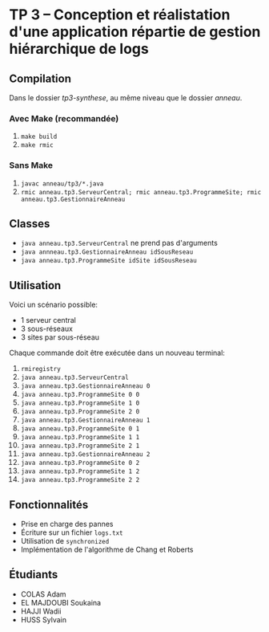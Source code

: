 # TP 3 – Conception et réalistation d'une application répartie de gestion hiérarchique de logs

## Compilation

Dans le dossier _tp3-synthese_, au même niveau que le dossier _anneau_.

### Avec Make (recommandée)

1. `make build`
2. `make rmic`

### Sans Make

1. `javac anneau/tp3/*.java`
2. `rmic anneau.tp3.ServeurCentral; rmic anneau.tp3.ProgrammeSite; rmic anneau.tp3.GestionnaireAnneau`

## Classes

- `java anneau.tp3.ServeurCentral` ne prend pas d'arguments
- `java annneau.tp3.GestionnaireAnneau idSousReseau`
- `java anneau.tp3.ProgrammeSite idSite idSousReseau`

## Utilisation

Voici un scénario possible:

- 1 serveur central
- 3 sous-réseaux
- 3 sites par sous-réseau

Chaque commande doit être exécutée dans un nouveau terminal:

1. `rmiregistry`
2. `java anneau.tp3.ServeurCentral`
3. `java anneau.tp3.GestionnaireAnneau 0`
4. `java anneau.tp3.ProgrammeSite 0 0`
5. `java anneau.tp3.ProgrammeSite 1 0`
6. `java anneau.tp3.ProgrammeSite 2 0`
7. `java anneau.tp3.GestionnaireAnneau 1`
8. `java anneau.tp3.ProgrammeSite 0 1`
9. `java anneau.tp3.ProgrammeSite 1 1`
10. `java anneau.tp3.ProgrammeSite 2 1`
11. `java anneau.tp3.GestionnaireAnneau 2`
12. `java anneau.tp3.ProgrammeSite 0 2`
13. `java anneau.tp3.ProgrammeSite 1 2`
14. `java anneau.tp3.ProgrammeSite 2 2`

## Fonctionnalités

- Prise en charge des pannes
- Écriture sur un fichier `logs.txt` 
- Utilisation de `synchronized`
- Implémentation de l'algorithme de Chang et Roberts

## Étudiants
- COLAS Adam
- EL MAJDOUBI Soukaina
- HAJJI Wadii
- HUSS Sylvain
